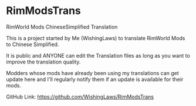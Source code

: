 # RimModsTrans
RimWorld Mods ChineseSimplified Translation

This is a project started by Me (WishingLaws) to translate RimWorld Mods to Chinese Simplified.

It is public and ANYONE can edit the Translation files as long as you want to improve the translation quality.

Modders whose mods have already been using my translations can get update here and I'll regularly notify them if an update is available for their mods.

GitHub Link: https://github.com/WishingLaws/RimModsTrans
